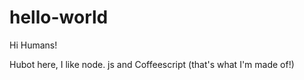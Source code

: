 # hello-world

Hi Humans!

Hubot here, I like node. js and Coffeescript (that's what I'm made of!)

